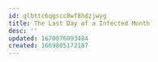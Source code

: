 ```yaml
---
id: glbttc6qgscc8wf8hdzjwyg
title: The Last Day of a Infected Month
desc: ''
updated: 1670076093484
created: 1669805172187
---
```

